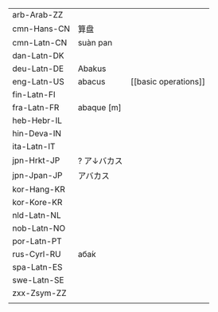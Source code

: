 | | | |
|-|-|-|
| arb-Arab-ZZ |  |  |
| cmn-Hans-CN | 算盘 |  |
| cmn-Latn-CN | suàn pan |  |
| dan-Latn-DK |  |  |
| deu-Latn-DE | Abakus |  |
| eng-Latn-US | abacus | [[basic operations]] |
| fin-Latn-FI |  |  |
| fra-Latn-FR | abaque [m] |  |
| heb-Hebr-IL |  |  |
| hin-Deva-IN |  |  |
| ita-Latn-IT |  |  |
| jpn-Hrkt-JP | ? ア↓バカス |  |
| jpn-Jpan-JP | アバカス |  |
| kor-Hang-KR |  |  |
| kor-Kore-KR |  |  |
| nld-Latn-NL |  |  |
| nob-Latn-NO |  |  |
| por-Latn-PT |  |  |
| rus-Cyrl-RU | аба́к |  |
| spa-Latn-ES |  |  |
| swe-Latn-SE |  |  |
| zxx-Zsym-ZZ |  |  |
|  |  |  |

